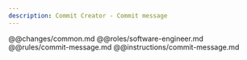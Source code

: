 ```yaml
---
description: Commit Creator - Commit message
---
```

@@changes/common.md
@@roles/software-engineer.md
@@rules/commit-message.md
@@instructions/commit-message.md

